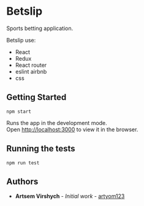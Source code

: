 # Betslip

Sports betting application.

Betslip use:

* React
* Redux
* React router
* eslint airbnb
* css

## Getting Started

```
npm start
```

Runs the app in the development mode.<br>
Open [http://localhost:3000](http://localhost:3000) to view it in the browser.

## Running the tests

```
npm run test
```

## Authors

* **Artsem Virshych** - *Initial work* - [artyom123](https://github.com/artyom123)
